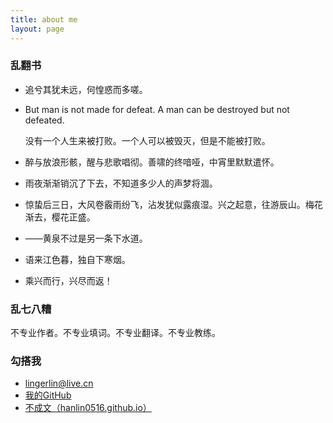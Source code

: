 ```yaml
---
title: about me
layout: page
---
```





 <h3>乱翻书</h3>

* 追兮其犹未远，何惶惑而多嗟。

* But man is not made for defeat. A man can be destroyed but not defeated.

  没有一个人生来被打败。一个人可以被毁灭，但是不能被打败。

* 醉与放浪形骸，醒与悲歌唱彻。善啸的终喑哑，中宵里默默遣怀。

* 雨夜渐渐销沉了下去，不知道多少人的声梦将涸。

* 惊蛰后三日，大风卷霰雨纷飞，沾发犹似露痕湿。兴之起意，往游辰山。梅花渐去，樱花正盛。

* ——黄泉不过是另一条下水道。

* 语来江色暮，独自下寒烟。 

* 乘兴而行，兴尽而返！

<h3>乱七八糟</h3>

不专业作者。不专业填词。不专业翻译。不专业教练。

<h3>勾搭我</h3>

* <i class="fa fa-envelope"></i>lingerlin@live.cn
* <i class="fa fa-github"></i><a href="http://www.github.com/hanlin0516/" target="_blank" title="BleuHu的github">我的GitHub</a>
* <i class="fa fa-pencil"></i><a href="hanlin0516.github.io" target="_blank" title="我的个人博客"> 不成文（hanlin0516.github.io）</a>


